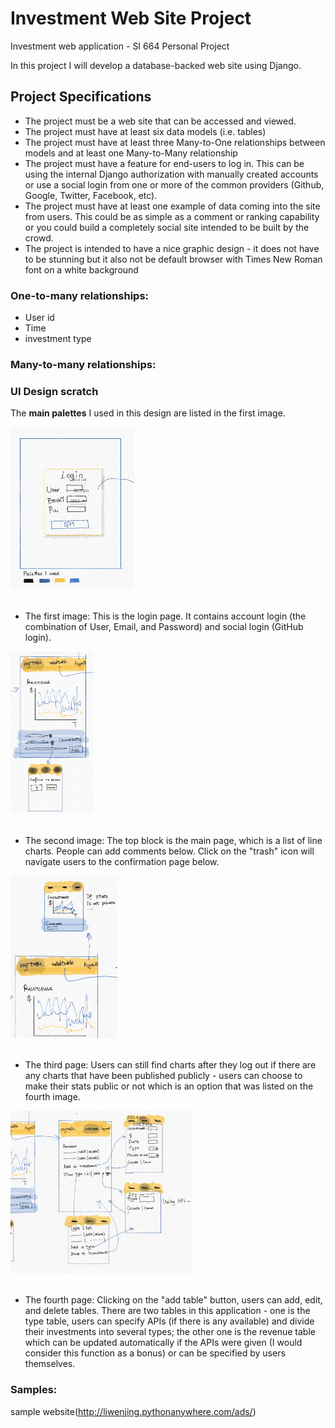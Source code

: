# Investment Web Site Project
Investment web application - SI 664 Personal Project

In this project I will develop a database-backed web site using Django.

## Project Specifications

- The project must be a web site that can be accessed and viewed.
- The project must have at least six data models (i.e. tables)
- The project must have at least three Many-to-One relationships between models and at least one Many-to-Many relationship
- The project must have a feature for end-users to log in. This can be using the internal Django authorization with manually created accounts or use a social login from one or more of the common providers (Github, Google, Twitter, Facebook, etc).
- The project must have at least one example of data coming into the site from users. This could be as simple as a comment or ranking capability or you could build a completely social site intended to be built by the crowd.
- The project is intended to have a nice graphic design - it does not have to be stunning but it also not be default browser with Times New Roman font on a white background

### One-to-many relationships:
- User  id
- Time
- investment type

### Many-to-many relationships:


### UI Design scratch

The **main palettes** I used in this design are listed in the first image. 

<img src="UI_design/IMG_1410.png" alt="Login Page" height="260" align="center" style="margin: auto; margin-bottom: 20px;">

* The first image: This is the login page. It contains account login (the combination of User, Email, and Password) and social login (GitHub login).

<img src="UI_design/IMG_1411.png" alt="Main Page" height="260" align="center" style="margin: auto; margin-bottom: 20px;">

* The second image: The top block is the main page, which is a list of line charts. People can add comments below. Click on the "trash" icon will navigate users to the confirmation page below.

<img src="UI_design/IMG_1412.png" alt="Log out Page" height="260" align="center" style="margin: auto; margin-bottom: 20px;">

* The third page: Users can still find charts after they log out if there are any charts that have been published publicly - users can choose to make their stats public or not which is an option that was listed on the fourth image.

<img src="UI_design/IMG_1413.png" alt="Edit Page" height="260" align="center" style="margin: auto; margin-bottom: 20px;">

* The fourth page: Clicking on the "add table" button, users can add, edit, and delete tables. There are two tables in this application - one is the type table, users can specify APIs (if there is any available) and divide their investments into several types; the other one is the revenue table which can be updated automatically if the APIs were given (I would consider this function as a bonus) or can be specified by users themselves.

### Samples:

sample website(http://liwenjing.pythonanywhere.com/ads/)
